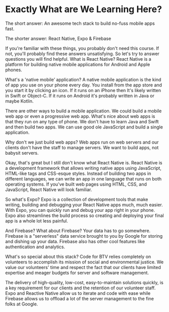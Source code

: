 # Exactly What are We Learning Here?


The short answer:  An awesome tech stack to build no-fuss mobile apps fast.

The shorter answer:  React Native, Expo & Firebase

If you're familiar with these things, you probably don't need this course.  If not, you'll probably find these answers unsatisfying.   So let's try to answer questions you will find helpful.
What is React Native?
React Native is a platform for building native mobile applications for Android and Apple phones.

What's a 'native mobile’ application?
A native mobile application is the kind of app you use on your phone every day.  You install from the app store and you start it by clicking an icon.  If it runs on an iPhone then It's likely written in Swift or Object-C.  If it runs on Android it's probably written in Java or maybe Kotlin.

There are other ways to build a mobile application.  We could build a mobile web app or even a progressive web app.  What's nice about web apps is that they run on any type of phone.  We don't have to learn Java and Swift and then build two apps.  We can use good ole JavaScript and build a single application.

Why don't we just build web apps?
Web apps run on web servers and our clients don't have the staff to manage servers.  We want to build apps, not babysit servers.

Okay, that's great but I still don't know what React Native is.
React Native is a development framework that allows writing native apps using JavaScript, HTML-like tags and CSS-esque styles.  Instead of building two apps in different languages, we can write an app in one language that runs on both operating systems. If you've built web pages using HTML, CSS, and JavaScript, React Native will look familiar.

So what's Expo?
Expo is a collection of development tools that make writing, building and debugging your React Native apps much, much easier.   With Expo, you can quickly run and debug your app right in your phone.  Expo also streamlines the build process so creating and deploying your final app is a whole lot less painful.

And Firebase? What about Firebase?
Your data has to go somewhere.  Firebase is a "serverless" data service brought to you by Google for storing and dishing up your data.  Firebase also has other cool features like authentication and analytics.


What's so special about this stack?
Code for BTV relies completely on volunteers to accomplish its mission of social and environmental justice.  We value our volunteers' time and respect the fact that our clients have limited expertise and meager budgets for server and software management.

The delivery of high-quality, low-cost, easy-to-maintain solutions quickly, is a key requirement for our clients and the retention of our volunteer staff.  Expo and Reactive Native allow us to iterate and code with ease while Firebase allows us to offload a lot of the server management to the fine folks at Google.

